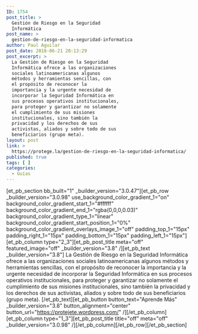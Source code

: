 ```yaml
---
ID: 1754
post_title: >
  Gestión de Riesgo en la Seguridad
  Informática
post_name: >
  gestion-de-riesgo-en-la-seguridad-informatica
author: Paul Aguilar
post_date: 2018-06-21 20:13:29
post_excerpt: >
  La Gestión de Riesgo en la Seguridad
  Informática ofrece a las organizaciones
  sociales latinoamericanas algunos
  métodos y herramientas sencillas, con
  el propósito de reconocer la
  importancia y la urgente necesidad de
  incorporar la Seguridad Informática en
  sus procesos operativos institucionales,
  para proteger y garantizar no solamente
  el cumplimiento de sus misiones
  institucionales, sino también la
  privacidad y los derechos de sus
  activistas, aliados y sobre todo de sus
  beneficiarios (grupo meta).
layout: post
link: >
  https://protege.la/gestion-de-riesgo-en-la-seguridad-informatica/
published: true
tags: [ ]
categories:
  - Guías
---
```

[et_pb_section bb_built="1" \_builder\_version="3.0.47"][et_pb_row \_builder\_version="3.0.98" use_background_color_gradient_1="on" background_color_gradient_start_1="#ffffff" background_color_gradient_end_1="rgba(0,0,0,0.03)" background_color_gradient_type_1="linear" background_color_gradient_start_position_1="0%" background_color_gradient_overlays_image_1="off" padding_top_1="15px" padding_right_1="15px" padding_bottom_1="15px" padding_left_1="15px"][et_pb_column type="2_3"][et_pb_post_title meta="off" featured_image="off" \_builder\_version="3.8" /][et_pb_text \_builder\_version="3.8"] La Gestión de Riesgo en la Seguridad Informática ofrece a las organizaciones sociales latinoamericanas algunos métodos y herramientas sencillas, con el propósito de reconocer la importancia y la urgente necesidad de incorporar la Seguridad Informática en sus procesos operativos institucionales, para proteger y garantizar no solamente el cumplimiento de sus misiones institucionales, sino también la privacidad y los derechos de sus activistas, aliados y sobre todo de sus beneficiarios (grupo meta). [/et_pb_text][et_pb_button button_text="Aprende Más" \_builder\_version="3.8" button_alignment="center" button_url="https://protejete.wordpress.com/" /][/et_pb_column][et_pb_column type="1_3"][et_pb_post_title title="off" meta="off" \_builder\_version="3.0.98" /][/et_pb_column][/et_pb_row][/et_pb_section]